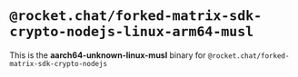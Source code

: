 # `@rocket.chat/forked-matrix-sdk-crypto-nodejs-linux-arm64-musl`

This is the **aarch64-unknown-linux-musl** binary for `@rocket.chat/forked-matrix-sdk-crypto-nodejs`
